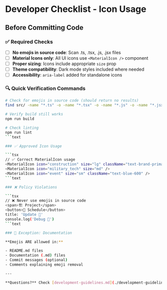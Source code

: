 # Developer Checklist - Icon Usage

## Before Committing Code

### ✅ Required Checks

- [ ] **No emojis in source code**: Scan .ts, .tsx, .js, .jsx files
- [ ] **Material Icons only**: All UI icons use `<MaterialIcon />` component
- [ ] **Proper sizing**: Icons include appropriate `size` prop
- [ ] **Theme compatibility**: Dark mode styles included where needed
- [ ] **Accessibility**: `aria-label` added for standalone icons

### 🔍 Quick Verification Commands

````bash
# Check for emojis in source code (should return no results)
find src/ -name "*.ts" -o -name "*.tsx" -o -name "*.js" -o -name "*.jsx" | xargs grep -l "[🎯🚀💡🔒🌟⚡✨🎨📊💪🏆🔧🎖️⭐🏅🎓📈🔥💼🤝👥📱💻🏠🏢🌐📞✉️📍☀️🌙🤖📅🏗️🛡️⚙️✅➡️👁️⚠️🏛️✈️]"

# Verify build still works
npm run build

# Check linting
npm run lint
```text

### ✅ Approved Icon Usage

```tsx
// ✅ Correct MaterialIcon usage
<MaterialIcon icon="construction" size="lg" className="text-brand-primary" />
<MaterialIcon icon="military_tech" size="md" />
<MaterialIcon icon="event" size="sm" className="text-blue-600" />
```text

### ❌ Policy Violations

```tsx
// ❌ Never use emojis in source code
<span>🏗️ Project</span>
<button>📅 Schedule</button>
title: 'Update 🎯'
console.log('Debug 🔧')
```text

### 📝 Exception: Documentation

**Emojis ARE allowed in:**

- README.md files
- Documentation (.md) files
- Commit messages (optional)
- Comments explaining emoji removal

---

**Questions?** Check [development-guidelines.md](./development-guidelines.md) for complete policy details.
````
